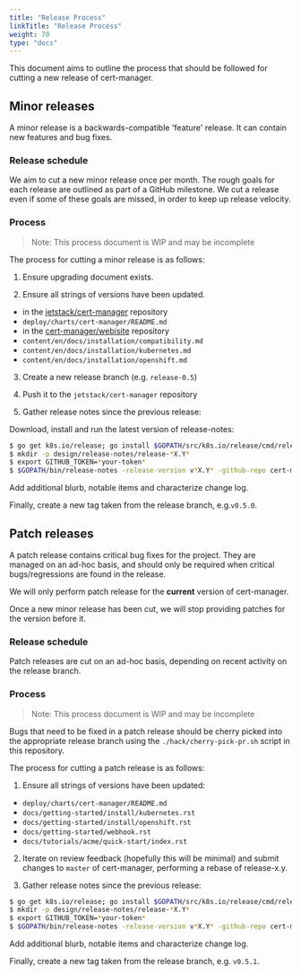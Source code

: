 ```yaml
---
title: "Release Process"
linkTitle: "Release Process"
weight: 70
type: "docs"
---
```


This document aims to outline the process that should be followed for cutting a
new release of cert-manager.

## Minor releases

A minor release is a backwards-compatible 'feature' release.  It can contain new
features and bug fixes.

### Release schedule

We aim to cut a new minor release once per month. The rough goals for each
release are outlined as part of a GitHub milestone. We cut a release even if
some of these goals are missed, in order to keep up release velocity.

### Process

> Note: This process document is WIP and may be incomplete

The process for cutting a minor release is as follows:

1. Ensure upgrading document exists.

2. Ensure all strings of versions have been updated.

- in the [jetstack/cert-manager](https://github.com/jetstack/cert-manager)
  repository
 - `deploy/charts/cert-manager/README.md`
- in the [cert-manager/webisite](https://github.com/cert-manager/website)
  repository
 - `content/en/docs/installation/compatibility.md`
 - `content/en/docs/installation/kubernetes.md`
 - `content/en/docs/installation/openshift.md`

3. Create a new release branch (e.g. `release-0.5`)

4. Push it to the `jetstack/cert-manager` repository

5. Gather release notes since the previous release:

Download, install and run the latest version of release-notes:

```bash
$ go get k8s.io/release; go install $GOPATH/src/k8s.io/release/cmd/release-notes/.
$ mkdir -p design/release-notes/release-*X.Y*
$ export GITHUB_TOKEN=*your-token*
$ $GOPATH/bin/release-notes -release-version v*X.Y* -github-repo cert-manager -github-org jetstack -requiredAuthor "" -start-sha=$(git rev-parse *X.Y-1.0*) -end-sha=$(git rev-parse HEAD) -output design/release-notes/release-*X.Y*/draft-release-notes.md
```
Add additional blurb, notable items and characterize change log.


Finally, create a new tag taken from the release branch, e.g.`v0.5.0`.

## Patch releases

A patch release contains critical bug fixes for the project.  They are managed on
an ad-hoc basis, and should only be required when critical bugs/regressions are
found in the release.

We will only perform patch release for the **current** version of cert-manager.

Once a new minor release has been cut, we will stop providing patches for the
version before it.

### Release schedule

Patch releases are cut on an ad-hoc basis, depending on recent activity on the
release branch.

### Process

> Note: This process document is WIP and may be incomplete

Bugs that need to be fixed in a patch release should be cherry picked into the
appropriate release branch using the `./hack/cherry-pick-pr.sh` script in this
repository.

The process for cutting a patch release is as follows:

1. Ensure all strings of versions have been updated:

- `deploy/charts/cert-manager/README.md`
- `docs/getting-started/install/kubernetes.rst`
- `docs/getting-started/install/openshift.rst`
- `docs/getting-started/webhook.rst`
- `docs/tutorials/acme/quick-start/index.rst`

2. Iterate on review feedback (hopefully this will be minimal) and submit
   changes to `master` of cert-manager, performing a rebase of release-x.y.

3. Gather release notes since the previous release:

```bash
$ go get k8s.io/release; go install $GOPATH/src/k8s.io/release/cmd/release-notes/.
$ mkdir -p design/release-notes/release-*X.Y*
$ export GITHUB_TOKEN=*your-token*
$ $GOPATH/bin/release-notes -release-version v*X.Y* -github-repo cert-manager -github-org jetstack -requiredAuthor "" -start-sha=$(git rev-parse *X.Y.Z-1*) -end-sha=$(git rev-parse release-*X.Y*) -output design/release-notes/release-*X.Y*/draft-release-notes-*Z*.md
```

Add additional blurb, notable items and characterize change log.

Finally, create a new tag taken from the release branch, e.g. `v0.5.1`.
